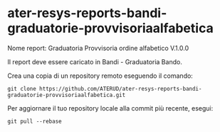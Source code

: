 # ater-resys-reports-bandi-graduatorie-provvisoriaalfabetica

Nome report: Graduatoria Provvisoria ordine alfabetico V.1.0.0

Il report deve essere caricato in Bandi - Graduatoria Bando.

Crea una copia di un repository remoto eseguendo il comando:
```
git clone https://github.com/ATERUD/ater-resys-reports-bandi-graduatorie-provvisoriaalfabetica.git
```
Per aggiornare il tuo repository locale alla commit più recente, esegui:
```
git pull --rebase
```
